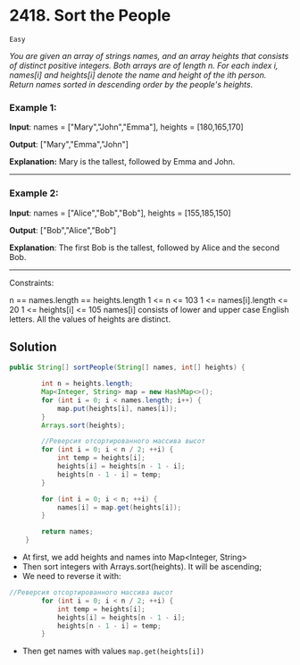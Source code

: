 # 2418. Sort the People
`Easy`
     
_You are given an array of strings names, and an array heights that consists of distinct positive integers. Both arrays are of length n.
For each index i, names[i] and heights[i] denote the name and height of the ith person.
Return names sorted in descending order by the people's heights._



### Example 1:

**Input**: names = ["Mary","John","Emma"], heights = [180,165,170]

**Output**: ["Mary","Emma","John"]

**Explanation:** Mary is the tallest, followed by Emma and John.
____
### Example 2:

**Input**: names = ["Alice","Bob","Bob"], heights = [155,185,150]

**Output**: ["Bob","Alice","Bob"]

**Explanation**: The first Bob is the tallest, followed by Alice and the second Bob.

____
Constraints:

n == names.length == heights.length
1 <= n <= 103
1 <= names[i].length <= 20
1 <= heights[i] <= 105
names[i] consists of lower and upper case English letters.
All the values of heights are distinct.


## Solution
```java
public String[] sortPeople(String[] names, int[] heights) {

        int n = heights.length;
        Map<Integer, String> map = new HashMap<>();
        for (int i = 0; i < names.length; i++) {
            map.put(heights[i], names[i]);
        }
        Arrays.sort(heights);

        //Реверсия отсортированного массива высот
        for (int i = 0; i < n / 2; ++i) {
            int temp = heights[i];
            heights[i] = heights[n - 1 - i];
            heights[n - 1 - i] = temp;
        }

        for (int i = 0; i < n; ++i) {
            names[i] = map.get(heights[i]);
        }

        return names;
    }
```
- At first, we add heights and names into Map<Integer, String>
- Then sort integers with Arrays.sort(heights). It will be ascending;
- We need to reverse it with:
```java
//Реверсия отсортированного массива высот
        for (int i = 0; i < n / 2; ++i) {
            int temp = heights[i];
            heights[i] = heights[n - 1 - i];
            heights[n - 1 - i] = temp;
        }
```
- Then get names with values `map.get(heights[i])`

